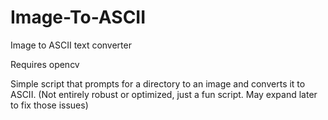 # Image-To-ASCII
Image to ASCII text converter

Requires opencv

Simple script that prompts for a directory to an image and converts it to ASCII. (Not entirely robust or optimized, just a fun script. May expand later to fix those issues)
